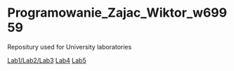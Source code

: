 # Programowanie_Zajac_Wiktor_w69959

Repositury used for University laboratories


[Lab1/Lab2/Lab3](https://wiktor-zajac.github.io/Programowanie_Zajac_Wiktor_w69959/Lab1/)
[Lab4](https://wiktor-zajac.github.io/Programowanie_Zajac_Wiktor_w69959/lab4/)
[Lab5](https://wiktor-zajac.github.io/Programowanie_Zajac_Wiktor_w69959/lab5/)

